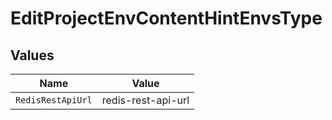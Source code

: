 # EditProjectEnvContentHintEnvsType


## Values

| Name               | Value              |
| ------------------ | ------------------ |
| `RedisRestApiUrl`  | redis-rest-api-url |